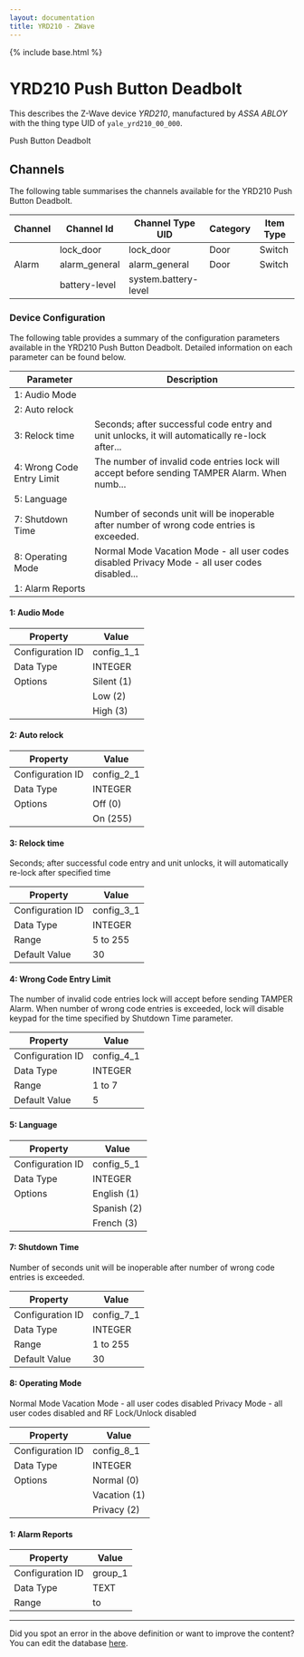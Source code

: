 ```yaml
---
layout: documentation
title: YRD210 - ZWave
---
```


{% include base.html %}

# YRD210 Push Button Deadbolt

This describes the Z-Wave device *YRD210*, manufactured by *ASSA ABLOY* with the thing type UID of ```yale_yrd210_00_000```. 

Push Button Deadbolt


## Channels
The following table summarises the channels available for the YRD210 Push Button Deadbolt.

| Channel | Channel Id | Channel Type UID | Category | Item Type |
|---------|------------|------------------|----------|-----------|
|  | lock_door | lock_door | Door | Switch |
| Alarm | alarm_general | alarm_general | Door | Switch |
|  | battery-level | system.battery-level |  |  |


### Device Configuration
The following table provides a summary of the configuration parameters available in the YRD210 Push Button Deadbolt.
Detailed information on each parameter can be found below.

| Parameter   | Description |
|-------------|-------------|
| 1: Audio Mode |  |
| 2: Auto relock |  |
| 3: Relock time | Seconds; after successful code entry and unit unlocks, it will automatically re-lock after... |
| 4: Wrong Code Entry Limit | The number of invalid code entries lock will accept before sending TAMPER Alarm. When numb... |
| 5: Language |  |
| 7: Shutdown Time | Number of seconds unit will be inoperable after number of wrong code entries is exceeded. |
| 8: Operating Mode | Normal Mode Vacation Mode - all user codes disabled Privacy Mode - all user codes disabled... |
| 1: Alarm Reports |  |


#### 1: Audio Mode


| Property         | Value    |
|------------------|----------|
| Configuration ID | config_1_1 |
| Data Type        | INTEGER || Default Value | 3 |
| Options | Silent (1) |
|  | Low (2) |
|  | High (3) |


#### 2: Auto relock


| Property         | Value    |
|------------------|----------|
| Configuration ID | config_2_1 |
| Data Type        | INTEGER || Default Value | 255 |
| Options | Off (0) |
|  | On (255) |


#### 3: Relock time

Seconds; after successful code entry and unit unlocks, it will automatically re-lock after specified time


| Property         | Value    |
|------------------|----------|
| Configuration ID | config_3_1 |
| Data Type        | INTEGER |
| Range | 5 to 255 |
| Default Value | 30 |


#### 4: Wrong Code Entry Limit

The number of invalid code entries lock will accept before sending TAMPER Alarm. When number of wrong code entries is exceeded, lock will disable keypad for the time specified by Shutdown Time parameter.


| Property         | Value    |
|------------------|----------|
| Configuration ID | config_4_1 |
| Data Type        | INTEGER |
| Range | 1 to 7 |
| Default Value | 5 |


#### 5: Language


| Property         | Value    |
|------------------|----------|
| Configuration ID | config_5_1 |
| Data Type        | INTEGER || Default Value | 1 |
| Options | English (1) |
|  | Spanish (2) |
|  | French (3) |


#### 7: Shutdown Time

Number of seconds unit will be inoperable after number of wrong code entries is exceeded.


| Property         | Value    |
|------------------|----------|
| Configuration ID | config_7_1 |
| Data Type        | INTEGER |
| Range | 1 to 255 |
| Default Value | 30 |


#### 8: Operating Mode

Normal Mode Vacation Mode - all user codes disabled Privacy Mode - all user codes disabled and RF Lock/Unlock disabled


| Property         | Value    |
|------------------|----------|
| Configuration ID | config_8_1 |
| Data Type        | INTEGER || Default Value | 0 |
| Options | Normal (0) |
|  | Vacation (1) |
|  | Privacy (2) |


#### 1: Alarm Reports


| Property         | Value    |
|------------------|----------|
| Configuration ID | group_1 |
| Data Type        | TEXT |
| Range |  to  |


---

Did you spot an error in the above definition or want to improve the content?
You can edit the database [here](http://www.cd-jackson.com/index.php/zwave/zwave-device-database/zwave-device-list/devicesummary/235).
